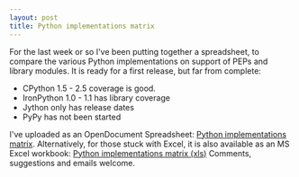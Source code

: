 ```yaml
---
layout: post
title: Python implementations matrix
---
```


For the last week or so I've been putting together a spreadsheet, to
compare the various Python implementations on support of PEPs and
library modules. It is ready for a first release, but far from complete:

-   CPython 1.5 - 2.5 coverage is good.
-   IronPython 1.0 - 1.1 has library coverage
-   Jython only has release dates
-   PyPy has not been started

I've uploaded as an OpenDocument Spreadsheet: [Python implementations
matrix](../../../uploads/2007/09/python-matrix.ods "Python implementations matrix").
Alternatively, for those stuck with Excel, it is also available as an MS
Excel workbook: [Python implementations matrix
(xls)](../../../uploads/2007/09/python-matrix.xls "Python implementations matrix (xls)")
Comments, suggestions and emails welcome.

